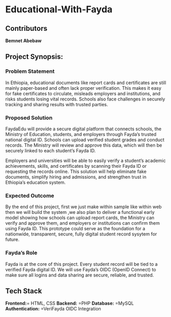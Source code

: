 # Educational-With-Fayda
## Contributors
  **Bemnet Abebaw**
## Project Synopsis:
### Problem Statement
In Ethiopia, educational documents like report cards and certificates are still mainly paper-based and often lack proper verification. This makes it easy for fake certificates to circulate, misleads employers and institutions, and risks students losing vital records. Schools also face challenges in securely tracking and sharing results with trusted parties.

### Proposed Solution
FaydaEdu will provide a secure digital platform that connects schools, the Ministry of Education, students, and employers through Fayda’s trusted national digital ID. Schools can upload verified student grades and conduct records. The Ministry will review and approve this data, which will then be securely linked to each student’s Fayda ID.

Employers and universities will be able to easily verify a student’s academic achievements, skills, and certificates by scanning their Fayda ID or requesting the records online. This solution will help eliminate fake documents, simplify hiring and admissions, and strengthen trust in Ethiopia’s education system.

### Expected Outcome
By the end of this project, first we just make within sample like within web then we will build the system ,we also plan to deliver a functional early model showing how schools can upload report cards, the Ministry can verify and approve them, and employers or institutions can confirm them using Fayda ID. This prototype could serve as the foundation for a nationwide, transparent, secure, fully digital student record sysytem for future.

### Fayda’s Role
Fayda is at the core of this project. Every student record will be tied to a verified Fayda digital ID. We will use Fayda’s OIDC (OpenID Connect) to make sure all logins and data sharing are secure, reliable, and trusted.

## Tech Stack
**Frontend:**= HTML, CSS
**Backend:** =PHP
**Database:** =MySQL
**Authentication:** =VeriFayda OIDC Integration  
